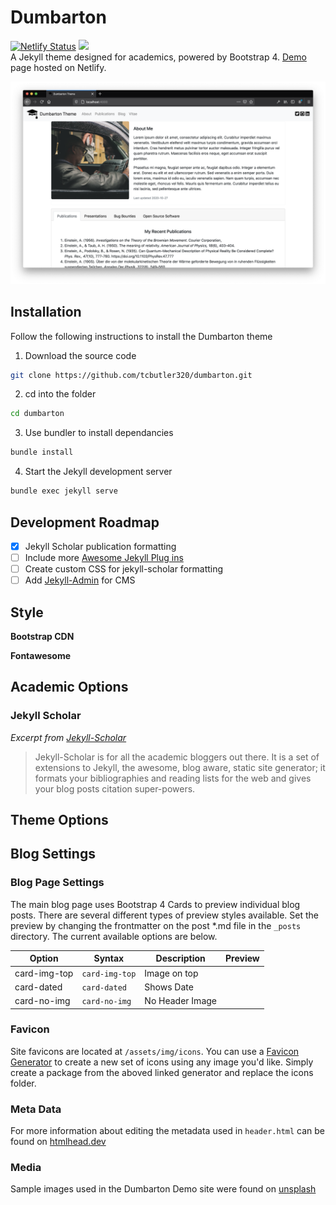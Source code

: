 # Dumbarton
[![Netlify Status](https://api.netlify.com/api/v1/badges/24a6b9c4-6586-4e8d-8540-92942a0c47e8/deploy-status)](https://app.netlify.com/sites/admiring-bassi-e955ad/deploys)
![](https://img.shields.io/badge/Bootstrap-v4.5.3-blue)  
A Jekyll theme designed for academics, powered by Bootstrap 4. [Demo](https://dumbarton.netlify.app/) page hosted on Netlify.


![](screenshot.png)


## Installation   

Follow the following instructions to install the Dumbarton theme

1) Download the source code 

```bash
git clone https://github.com/tcbutler320/dumbarton.git
```

2) cd into the folder 

```bash
cd dumbarton
```

3) Use bundler to install dependancies

```bash
bundle install
```

4) Start the Jekyll development server

```bash
bundle exec jekyll serve
```

## Development Roadmap 


+ [x] Jekyll Scholar publication formatting
+ [ ] Include more [Awesome Jekyll Plug ins](https://github.com/planetjekyll/awesome-jekyll-plugins)
+ [ ] Create custom CSS for jekyll-scholar formatting
+ [ ] Add [Jekyll-Admin](https://github.com/jekyll/jekyll-admin) for CMS 

## Style 

**Bootstrap CDN**

**Fontawesome** 

## Academic Options 

### Jekyll Scholar 
*Excerpt from [Jekyll-Scholar](https://github.com/inukshuk/jekyll-scholar)*
> Jekyll-Scholar is for all the academic bloggers out there. It is a set of extensions to Jekyll, the awesome, blog aware, static site generator; it formats your bibliographies and reading lists for the web and gives your blog posts citation super-powers.  


## Theme Options 

## Blog Settings 

### Blog Page Settings   

The main blog page uses Bootstrap 4 Cards to preview individual blog posts. There are several different types of preview styles available. Set the preview by changing the frontmatter on the post *.md file in the `_posts` directory. The current available options are below.  

|   Option       |   Syntax       |  Description       |   Preview  |
|----------------|----------------|--------------------|------------|
| card-img-top  | `card-img-top`  |  Image on top      |            |
| card-dated    | `card-dated`    |  Shows Date        |            |
| card-no-img   | `card-no-img`   |  No Header Image   |            |





### Favicon 

Site favicons are located at `/assets/img/icons`. You can use a [Favicon Generator](https://realfavicongenerator.net/) to create a new set of icons using any image you'd like. Simply create a package from the aboved linked generator and replace the icons folder. 

### Meta Data 

For more information about editing the metadata used in `header.html` can be found on [htmlhead.dev](https://htmlhead.dev/)


### Media

Sample images used in the Dumbarton Demo site were found on [unsplash](https://unsplash.com/)